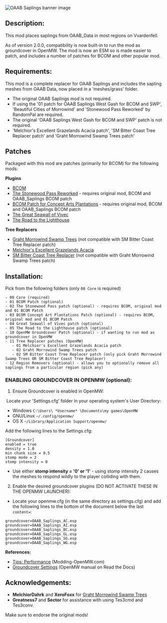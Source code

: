![OAAB Saplings banner image](https://github.com/MasssiveJuice08/OAAB_Saplings/blob/main/SaplingsTransparent.png)

## Description:  

This mod places saplings from OAAB_Data in most regions on Vvardenfell. 
  
As of version 2.0.0, compatibility is now built-in to run the mod as groundcover in OpenMW. The mod is now an ESM so is made easier to patch, and includes a number of patches for BCOM and other popular mod.
  
## Requirements:  

This mod is a complete replacer for OAAB Saplings and includes the sapling meshes from OAAB Data, now placed in a 'meshes/grass' folder. 

- The original OAAB Saplings mod is not required.  
- If using the '01 patch for OAAB Saplings West Gash for BCOM and SWP', 'Beautiful Cities of Morrowind' and 'Stonewood Pass Reworked' by RandomPal are required.  
- The original 'OAAB Saplings West Gash for BCOM and SWP' patch is not required.  
- 'Melchior's Excellent Grazelands Acacia patch', 'SM Bitter Coast Tree Replacer patch' and 'Graht Morrowind Swamp Trees patch'

## Patches

Packaged with this mod are patches (primarily for BCOM) for the following mods:

**Plugins**
- [BCOM](https://www.nexusmods.com/morrowind/mods/49231)
- [The Stonewood Pass Reworked](https://www.nexusmods.com/morrowind/mods/49464) - requires original mod, BCOM and OAAB_Saplings BCOM patch
- [BCOM Patch for Concept Arts Plantations](https://www.nexusmods.com/morrowind/mods/49231) - requires original mod, BCOM and OAAB_Saplings BCOM patch
- [The Great Seawall of Vivec](https://www.nexusmods.com/morrowind/mods/53544)
- [The Road to the Lighthouse](https://www.nexusmods.com/morrowind/mods/54076)

**Tree Replacers**
- [Graht Morrowind Swamp Trees](https://www.nexusmods.com/morrowind/mods/49771) (not compatible with SM Bitter Coast Tree Replacer patch)
- [Melchior's Excellent Grazelands Acacia](https://www.nexusmods.com/morrowind/mods/51058)
- [SM Bitter Coast Tree Replacer](https://www.nexusmods.com/morrowind/mods/49883) (not compatible with Graht Morrowind Swamp Trees patch)
  
## Installation:  

Pick from the following folders (only `00 Core` is required)

```
- 00 Core (required)
- 01 BCOM Patch (optional)
- 02 The Stonewood Pass patch (optional) - requires BCOM, original mod and 01 BCOM Patch
- 03 BCOM Concept Art Plantations Patch (optional) - requires BCOM, original mod and 01 BCOM Patch
- 04 Great Seawall of Vivec patch (optional)
- 05 The Road to the Lighthouse patch (optional)
- 10 OpenMW Groundcover Patch (optional) - if wanting to run mod as groundcover in OpenMW
- 11 Tree Replacer patches (OpenMW)
   - 01 Melchior's Excellent Grazelands Acacia patch
   - 02 Graht Morrowind Swamp Trees patch
   - 02 SM Bitter Coast Tree Replacer patch (only pick Graht Morrowind Swamp Trees OR SM Bitter Coast Tree Replacer)
- 12 Region Removers (optional) - allows you to optionally remove all saplings from a particular region (pick any)
```
  
### ENABLING GROUNDCOVER IN OPENMW (optional):  

1. Ensure Groundcover is enabled in OpenMW:

 Locate your 'Settings.cfg' folder in your operating system's User Directory:  
- Windows `C:\Users\ *Username* \Documents\my games\OpenMW`  
- GNU/Linux `~/.config/openmw/`  
- OS X `~/Library/Application Support/openmw/`

Add the following lines to the Settings.cfg:  
  
```
[Groundcover]  
enabled = true  
density = 1.0  
min chunk size = 0.5  
stomp mode = 2
stomp intensity = 0
```

- Use either **stomp intensity = '0' or '1'** - using stomp intensity 2 causes the meshes to respond wildly to the player colliding with them.  
  
2) Enable the desired groundcover plugins (DO NOT ACTIVATE THESE IN THE OPENMW LAUNCHER):

- Locate your openmw.cfg (in the same directory as settings.cfg) and add the following lines to the bottom of the document below the last `content=`:  

```
groundcover=OAAB_Saplings_AC.esp  
groundcover=OAAB_Saplings_AI.esp  
groundcover=OAAB_Saplings_BC.esp  
groundcover=OAAB_Saplings_GL.esp  
groundcover=OAAB_Saplings_SG.esp  
groundcover=OAAB_Saplings_WG.esp  
```

**References:**
- [Tips: Performance](https://modding-openmw.com/tips/performance/) (Modding-OpenMW.com) 
- [Groundcover Settings](https://elsid-openmw.readthedocs.io/en/latest/reference/modding/settings/groundcover.html) (OpenMW manual on Read the Docs) 
  
## Acknowledgements:   

- **MelchiorDahrk** and **XeroFoxx** for [Graht Morrowind Swamp Trees](https://www.nexusmods.com/morrowind/mods/49771)  
- **Greatness7** and **Sector** for assistance with using Tes3cmd and Tes3conv.  
  
Make sure to endorse the original mods!
